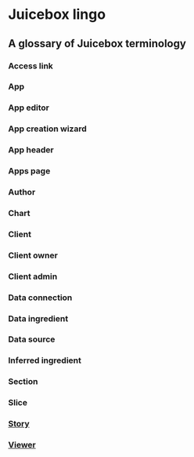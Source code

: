 # Juicebox lingo

## A glossary of Juicebox terminology

### Access link

### App

### App editor

### App creation wizard

### App header

### Apps page

### Author

### Chart

### Client

### Client owner

### Client admin

### Data connection

### Data ingredient

### Data source

### Inferred ingredient

### Section

### Slice

### [Story]()

### [Viewer](../managing-apps/user-management-and-roles.md#viewers)



